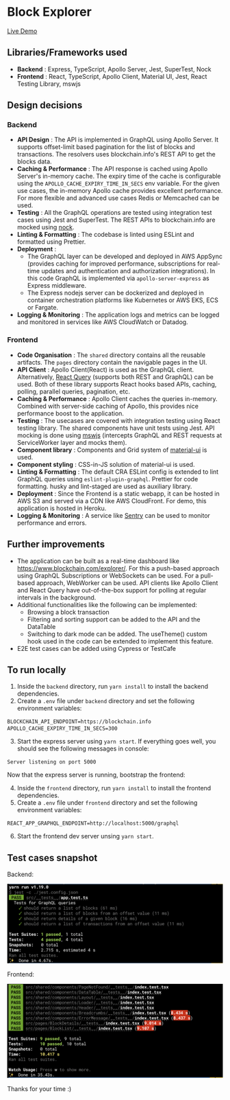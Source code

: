 # Block Explorer

[Live Demo](https://blockexplorer-react-app.herokuapp.com/ 'blockexplorer')

## Libraries/Frameworks used

- **Backend** : Express, TypeScript, Apollo Server, Jest, SuperTest, Nock
- **Frontend** : React, TypeScript, Apollo Client, Material UI, Jest, React Testing Library, mswjs

## Design decisions

### Backend

- **API Design** : The API is implemented in GraphQL using Apollo Server. It supports offset-limit based pagination for the list of blocks and transactions. The resolvers uses blockchain.info's REST API to get the blocks data.
- **Caching & Performance** : The API response is cached using Apollo Server's in-memory cache. The expiry time of the cache is configurable using the `APOLLO_CACHE_EXPIRY_TIME_IN_SECS` env variable. For the given use cases, the in-memory Apollo cache provides excellent performance. For more flexible and advanced use cases Redis or Memcached can be used.
- **Testing** : All the GraphQL operations are tested using integration test cases using Jest and SuperTest. The REST APIs to blockchain.info are mocked using [nock](https://github.com/nock/nock).
- **Linting & Formatting** : The codebase is linted using ESLint and formatted using Prettier.
- **Deployment** :
  - The GraphQL layer can be developed and deployed in AWS AppSync (provides caching for improved performance, subscriptions for real-time updates and authentication and authorization integrations). In this code GraphQL is implemented via `apollo-server-express` as Express middleware.
  - The Express nodejs server can be dockerized and deployed in container orchestration platforms like Kubernetes or AWS EKS, ECS or Fargate.
- **Logging & Monitoring** : The application logs and metrics can be logged and monitored in services like AWS CloudWatch or Datadog.

### Frontend

- **Code Organisation** : The `shared` directory contains all the reusable artifacts. The `pages` directory contain the navigable pages in the UI.
- **API Client** : Apollo Client(React) is used as the GraphQL client. Alternatively, [React Query](https://react-query.tanstack.com/) (supports both REST and GraphQL) can be used. Both of these library supports React hooks based APIs, caching, polling, parallel queries, pagination, etc.
- **Caching & Performance** : Apollo Client caches the queries in-memory. Combined with server-side caching of Apollo, this provides nice performance boost to the application.
- **Testing** : The usecases are covered with integration testing using React testing library. The shared components have unit tests using Jest. API mocking is done using [mswjs](https://mswjs.io/) (intercepts GraphQL and REST requests at ServiceWorker layer and mocks them).
- **Component library** : Components and Grid system of [material-ui](https://material-ui.com/) is used.
- **Component styling** : CSS-in-JS solution of material-ui is used.
- **Linting & Formatting** : The default CRA ESLint config is extended to lint GraphQL queries using `eslint-plugin-graphql`. Prettier for code formatting. husky and lint-staged are used as auxiliary library.
- **Deployment** : Since the Frontend is a static webapp, it can be hosted in AWS S3 and served via a CDN like AWS CloudFront. For demo, this application is hosted in Heroku.
- **Logging & Monitoring** : A service like [Sentry](https://sentry.io/for/react/) can be used to monitor performance and errors.

## Further improvements

- The application can be built as a real-time dashboard like https://www.blockchain.com/explorer/. For this a push-based approach using GraphQL Subscriptions or WebSockets can be used. For a pull-based approach, WebWorker can be used. API clients like Apollo Client and React Query have out-of-the-box support for polling at regular intervals in the background.
- Additional functionalities like the following can be implemented:
  - Browsing a block transaction
  - Filtering and sorting support can be added to the API and the DataTable
  - Switching to dark mode can be added. The useTheme() custom hook used in the code can be extended to implement this feature.
- E2E test cases can be added using Cypress or TestCafe

## To run locally

1. Inside the `backend` directory, run `yarn install` to install the backend dependencies.
2. Create a `.env` file under `backend` directory and set the following environment variables:

```
BLOCKCHAIN_API_ENDPOINT=https://blockchain.info
APOLLO_CACHE_EXPIRY_TIME_IN_SECS=300
```

3. Start the express server using `yarn start`. If everything goes well, you should see the following messages in console:

```
Server listening on port 5000
```

Now that the express server is running, bootstrap the frontend:

4. Inside the `frontend` directory, run `yarn install` to install the frontend dependencies.
5. Create a `.env` file under `frontend` directory and set the following environment variables:

```
REACT_APP_GRAPHQL_ENDPOINT=http://localhost:5000/graphql
```

6. Start the frontend dev server unsing `yarn start`.

## Test cases snapshot

Backend:

![Snapshot of backend cases](/docs/backend-testcases.png)

Frontend:

![Snapshot of backend cases](/docs/frontend-testcases.png)

Thanks for your time :)
